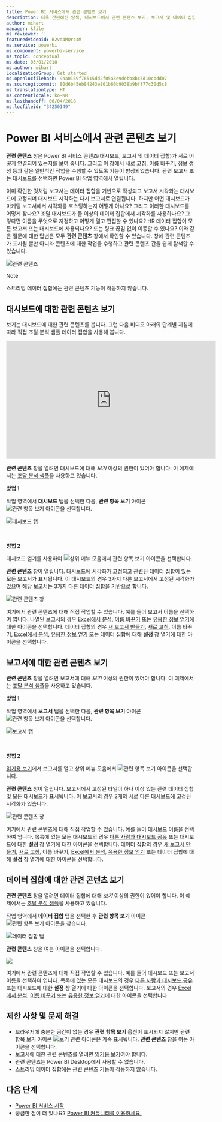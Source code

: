 ```yaml
---
title: Power BI 서비스에서 관련 콘텐츠 보기
description: 더욱 간편해진 탐색, 대시보드에서 관련 콘텐츠 보기, 보고서 및 데이터 집합
author: mihart
manager: kfile
ms.reviewer: ''
featuredvideoid: B2vd4MQrz4M
ms.service: powerbi
ms.component: powerbi-service
ms.topic: conceptual
ms.date: 03/01/2018
ms.author: mihart
LocalizationGroup: Get started
ms.openlocfilehash: 9aa0169f76515dd2f05a3e9debb8bc3d10cbdd07
ms.sourcegitcommit: 80d6b45eb84243e801b60b9038b9bff77c30d5c8
ms.translationtype: HT
ms.contentlocale: ko-KR
ms.lasthandoff: 06/04/2018
ms.locfileid: "34250149"
---
```

# <a name="view-related-content-in-power-bi-service"></a>Power BI 서비스에서 관련 콘텐츠 보기
**관련 콘텐츠** 창은 Power BI 서비스 콘텐츠(대시보드, 보고서 및 데이터 집합)가 서로 어떻게 연결되어 있는지를 보여 줍니다.  그리고 이 창에서 새로 고침, 이름 바꾸기, 정보 생성 등과 같은 일반적인 작업을 수행할 수 있도록 기능이 향상되었습니다. 관련 보고서 또는 대시보드를 선택하면 Power BI 작업 영역에서 열립니다.   

이미 확인한 것처럼 보고서는 데이터 집합을 기반으로 작성되고 보고서 시각화는 대시보드에 고정되며 대시보드 시각화는 다시 보고서로 연결됩니다. 하지만 어떤 대시보드가 마케팅 보고서에서 시각화를 호스팅하는지 어떻게 아나요? 그리고 이러한 대시보드를 어떻게 찾나요? 조달 대시보드가 둘 이상의 데이터 집합에서 시각화를 사용하나요? 그렇다면 이름을 무엇으로 지정하고 어떻게 열고 편집할 수 있나요? HR 데이터 집합이 모든 보고서 또는 대시보드에 사용되나요? 또는 링크 끊김 없이 이동할 수 있나요? 이와 같은 질문에 대한 답변은 모두 **관련 콘텐츠** 창에서 확인할 수 있습니다.  창에 관련 콘텐츠가 표시될 뿐만 아니라 콘텐츠에 대한 작업을 수행하고 관련 콘텐츠 간을 쉽게 탐색할 수 있습니다.

![관련 콘텐츠](media/service-related-content/power-bi-view-related-dashboard-new.png)

> [!NOTE]
> 스트리밍 데이터 집합에는 관련 콘텐츠 기능이 작동하지 않습니다.
> 
> 

## <a name="view-related-content-for-a-dashboard"></a>대시보드에 대한 관련 콘텐츠 보기
보기는 대시보드에 대한 관련 콘텐츠를 봅니다. 그런 다음 비디오 아래의 단계별 지침에 따라 직접 조달 분석 샘플 데이터 집합을 사용해 봅니다.

<iframe width="560" height="315" src="https://www.youtube.com/embed/B2vd4MQrz4M#t=3m05s" frameborder="0" allowfullscreen></iframe>


**관련 콘텐츠** 창을 열려면 대시보드에 대해 *보기* 이상의 권한이 있어야 합니다. 이 예제에서는 [조달 분석 샘플](sample-procurement.md)을 사용하고 있습니다.

**방법 1**

작업 영역에서 **대시보드** 탭을 선택한 다음, **관련 항목 보기** 아이콘 ![관련 항목 보기 아이콘](media/service-related-content/power-bi-view-related-icon-new.png)을 선택합니다.

![대시보드 탭](media/service-related-content/power-bi-view-related-dash-newer.png)

<br>

**방법 2**

대시보드 열기를 사용하여   ![상위 메뉴 모음에서 관련 항목 보기 아이콘을](media/service-related-content/power-bi-view-related-new.png) 선택합니다.

**관련 콘텐츠** 창이 열립니다. 대시보드에 시각화가 고정되고 관련된 데이터 집합이 있는 모든 보고서가 표시됩니다. 이 대시보드의 경우 3가지 다른 보고서에서 고정된 시각화가 있으며 해당 보고서는 3가지 다른 데이터 집합을 기반으로 합니다.

![관련 콘텐츠 창](media/service-related-content/power-bi-view-related-dashboard-new.png)

여기에서 관련 콘텐츠에 대해 직접 작업할 수 있습니다.  예를 들어 보고서 이름을 선택하여 엽니다.  나열된 보고서의 경우 [Excel에서 분석](service-analyze-in-excel.md), [이름 바꾸기](service-rename.md) 또는 [유용한 정보 얻기](service-insights.md)에 대한 아이콘을 선택합니다. 데이터 집합의 경우 [새 보고서 만들기](service-report-create-new.md), [새로 고침](refresh-data.md), 이름 바꾸기, [Excel에서 분석](service-analyze-in-excel.md), [유용한 정보 얻기](service-insights.md) 또는 데이터 집합에 대해 **설정** 창 열기에 대한 아이콘을 선택합니다.  

## <a name="view-related-content-for-a-report"></a>보고서에 대한 관련 콘텐츠 보기
**관련 콘텐츠** 창을 열려면 보고서에 대해 *보기* 이상의 권한이 있어야 합니다. 이 예제에서는 [조달 분석 샘플](sample-procurement.md)을 사용하고 있습니다.

**방법 1**

작업 영역에서 **보고서** 탭을 선택한 다음, **관련 항목 보기** 아이콘 ![관련 항목 보기 아이콘](media/service-related-content/power-bi-view-related-icon-new.png)을 선택합니다.

![보고서 탭](media/service-related-content/power-bi-view-related-report-newer.png)

<br>

**방법 2**

[읽기용 보기](service-reading-view-and-editing-view.md)에서 보고서를 열고 상위 메뉴 모음에서 ![관련 항목 보기 아이콘](media/service-related-content/power-bi-view-related-new.png)을 선택합니다.

**관련 콘텐츠** 창이 열립니다. 보고서에서 고정된 타일이 하나 이상 있는 관련 데이터 집합 및 모든 대시보드가 표시됩니다. 이 보고서의 경우 2개의 서로 다른 대시보드에 고정된 시각화가 있습니다.

![관련 콘텐츠 창](media/service-related-content/power-bi-view-related-report.png)

여기에서 관련 콘텐츠에 대해 직접 작업할 수 있습니다.  예를 들어 대시보드 이름을 선택하여 엽니다.  목록에 있는 모든 대시보드의 경우 [다른 사람과 대시보드 공유](service-share-dashboards.md) 또는 대시보드에 대한 **설정** 창 열기에 대한 아이콘을 선택합니다. 데이터 집합의 경우 [새 보고서 만들기](service-report-create-new.md), [새로 고침](refresh-data.md), 이름 바꾸기, [Excel에서 분석](service-analyze-in-excel.md), [유용한 정보 얻기](service-insights.md) 또는 데이터 집합에 대해 **설정** 창 열기에 대한 아이콘을 선택합니다.  

## <a name="view-related-content-for-a-dataset"></a>데이터 집합에 대한 관련 콘텐츠 보기
**관련 콘텐츠** 창을 열려면 데이터 집합에 대해 *보기* 이상의 권한이 있어야 합니다. 이 예제에서는 [조달 분석 샘플](sample-procurement.md)을 사용하고 있습니다.

작업 영역에서 **데이터 집합** 탭을 선택한 후 **관련 항목 보기** 아이콘 ![관련 항목 보기 아이콘](media/service-related-content/power-bi-view-related-icon-new.png)을 찾습니다.

![데이터 집합 탭](media/service-related-content/power-bi-view-related-dataset-newer.png)

**관련 콘텐츠** 창을 여는 아이콘을 선택합니다.

![](media/service-related-content/power-bi-datasets.png)

여기에서 관련 콘텐츠에 대해 직접 작업할 수 있습니다.  예를 들어 대시보드 또는 보고서 이름을 선택하여 엽니다.  목록에 있는 모든 대시보드의 경우 [다른 사람과 대시보드 공유](service-share-dashboards.md) 또는 대시보드에 대한 **설정** 창 열기에 대한 아이콘을 선택합니다. 보고서의 경우 [Excel에서 분석](service-analyze-in-excel.md), [이름 바꾸기](service-rename.md) 또는 [유용한 정보 얻기](service-insights.md)에 대한 아이콘을 선택합니다.  

## <a name="limitations-and-troubleshooting"></a>제한 사항 및 문제 해결
* 브라우저에 충분한 공간이 없는 경우 **관련 항목 보기** 옵션이 표시되지 않지만 관련 항목 보기 아이콘 ![보기 관련 아이콘](media/service-related-content/power-bi-view-related-icon-new.png)은 계속 표시됩니다. **관련 콘텐츠** 창을 여는 아이콘을 선택합니다.
* 보고서에 대한 관련 콘텐츠를 열려면 [읽기용 보기](service-reading-view-and-editing-view.md)여야 합니다.
* 관련 콘텐츠는 Power BI Desktop에서 사용할 수 없습니다.
* 스트리밍 데이터 집합에는 관련 콘텐츠 기능이 작동하지 않습니다.

## <a name="next-steps"></a>다음 단계
* [Power BI 서비스 시작](service-get-started.md)
* 궁금한 점이 더 있나요? [Power BI 커뮤니티를 이용하세요.](http://community.powerbi.com/)

